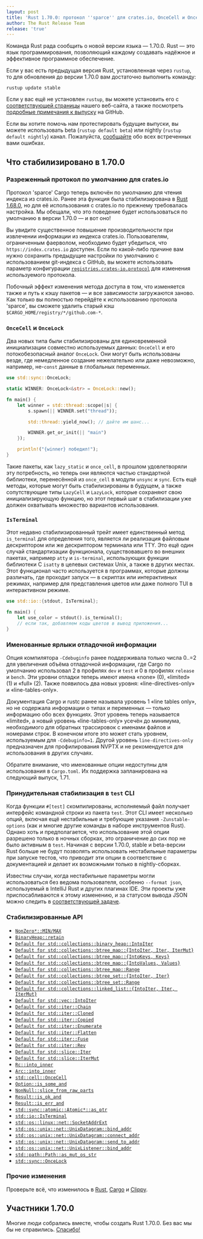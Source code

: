 ```yaml
---
layout: post
title: 'Rust 1.70.0: протокол ''sparce'' для crates.io, OnceCell и OnceLock, лейблы отладочной информации'
author: The Rust Release Team
release: 'true'
---
```


Команда Rust рада сообщить о новой версии языка — 1.70.0. Rust — это язык программирования, позволяющий каждому создавать надёжное и эффективное программное обеспечение.

Если у вас есть предыдущая версия Rust, установленная через `rustup`, то для обновления до версии 1.70.0 вам достаточно выполнить команду:

```console
rustup update stable
```

Если у вас ещё не установлен `rustup`, вы можете установить его с [соответствующей страницы](https://www.rust-lang.org/install.html) нашего веб-сайта, а также посмотреть [подробные примечания к выпуску](https://github.com/rust-lang/rust/releases/tag/1.70.0) на GitHub.

Если вы хотите помочь нам протестировать будущие выпуски, вы можете использовать beta (`rustup default beta`) или nightly (`rustup default nightly`) канал. Пожалуйста, [сообщайте](https://github.com/rust-lang/rust/issues/new/choose) обо всех встреченных вами ошибках.

## Что стабилизировано в 1.70.0

### Разреженный протокол по умолчанию для crates.io

Протокол 'sparce' Cargo теперь включён по умолчанию для чтения индекса из crates.io. Ранее эта функция была стабилизирована в [Rust 1.68.0](https://blog.rust-lang.org/2023/03/09/Rust-1.68.0.html#cargos-sparse-protocol), но для её использования с crates.io по прежнему требовалась настройка. Мы обещали, что это поведение будет использоваться по умолчанию в версии 1.70.0 — и вот оно!

Вы увидите существенное повышение производительности при извлечении информации из индекса crates.io. Пользователям, ограниченным фаерволом, необходимо будет убедиться, что `https://index.crates.io` доступен. Если по какой-либо причине вам нужно сохранить предыдущие настройки по умолчанию с использованием git-индекса c GitHub, вы можете использовать параметр конфигурации [`registries.crates-io.protocol`](https://doc.rust-lang.org/cargo/reference/config.html#registriescrates-ioprotocol) для изменения используемого протокола.

Побочный эффект изменения метода доступа в том, что изменяется также и путь к кэшу пакетов — и все зависимости загружаются заново. Как только вы полностью перейдёте к использованию протокола 'sparce', вы сможете удалить старый кэш `$CARGO_HOME/registry/*/github.com-*`.

### `OnceCell` и `OnceLock`

Два новых типа были стабилизированы для единовременной инициализации совместно используемых данных: `OnceCell` и его потокобезопасный аналог `OnceLock`. Они могут быть использованы везде, где немедленное создание нежелательно или даже невозможно, например, не-`const` данные в глобальных переменных.

```rust
use std::sync::OnceLock;

static WINNER: OnceLock<&str> = OnceLock::new();

fn main() {
    let winner = std::thread::scope(|s| {
        s.spawn(|| WINNER.set("thread"));

        std::thread::yield_now(); // дайте им шанс...

        WINNER.get_or_init(|| "main")
    });

    println!("{winner} победил!");
}
```

Такие пакеты, как `lazy_static` и `once_cell`, в прошлом удовлетворяли эту потребность, но теперь они являются частью стандартной библиотеки, перенесённой из `once_cell` в модули `unsync` и `sync`. Есть ещё методы, которые могут быть стабилизированы в будущем, а также сопутствующие типы `LazyCell` и `LazyLock`, которые сохраняют свою инициализирующую функцию, но этот первый шаг в стабилизации уже должен охватывать множество вариантов использования.

### `IsTerminal`

Этот недавно стабилизированный трейт имеет единственный метод `is_terminal` для определения того, является ли реализация файловым дескриптором или же дескриптором терминала или TTY. Это ещё один случай стандартизации функционала, существовавшего во внешних пакетах, например `atty` и `is-terminal`, использующих функции библиотеки C `isatty` в целевых системах Unix, а также в других местах. Этот функционал часто используется в программах, которые должны различать, где проходит запуск — в скриптах или интерактивных режимах, например для представления цветов или даже полного TUI в интерактивном режиме.

```rust
use std::io::{stdout, IsTerminal};

fn main() {
    let use_color = stdout().is_terminal();
    // если так, добавляем коды цветов в вывод приложения...
}
```

### Именованные ярлыки отладочной информации

Опция компилятора `-Cdebuginfo` ранее поддерживала только числа 0..=2 для увеличения объёма отладочной информации, где Cargo по умолчанию использовал 2 в профилях `dev` и `test` и 0 в профилях `release` и `bench`. Эти уровни отладки теперь имеют имена «none» (0), «limited» (1) и «full» (2). Также появилось два новых уровня: «line-directives-only» и «line-tables-only».

Документация Cargo и rustc ранее называла уровень 1 «line tables only», но не содержала информации о типах и переменных — только информацию обо всех функциях. Этот уровень теперь называется «limited», а новый уровень «line-tables-only» усечён до минимума, необходимого для обратных трассировок с именами файлов и номерами строк. В конечном итоге это может стать уровнем, используемым для `-Cdebuginfo=1`. Другой уровень `line-directives-only` предназначен для профилирования NVPTX и не рекомендуется для использования в других случаях.

Обратите внимание, что именованные опции недоступны для использования в `Cargo.toml`. Их поддержка запланирована на следующий выпуск, 1.71.

### Принудительная стабилизация в `test` CLI

Когда функции `#[test]` скомпилированы, исполняемый файл получает интерфейс командной строки из пакета `test`. Этот CLI имеет несколько опций, включая ещё нестабильные и требующие указания `-Zunstable-options` (как и многие другие команды в наборе инструментов Rust). Однако хоть и предполагается, что использование этой опции разрешено только в ночных сборках, это ограничение до сих пор не было активным в `test`. Начиная с версии 1.70.0, stable и beta-версии Rust больше не будут позволять использовать нестабильные параметры при запуске тестов, что приводит эти опции в соответствие с документацией и делает их возможными только в nightly-сборках.

Известны случаи, когда нестабильные параметры могли использоваться без ведома пользователя, особенно `--format json`, используемый в IntelliJ Rust и других плагинах IDE. Эти проекты уже приспосабливаются к этому изменению, и за статусом вывода JSON можно следить в [соответствующей задаче](https://github.com/rust-lang/rust/issues/49359).

### Стабилизированные API

- [`NonZero*::MIN/MAX`](https://doc.rust-lang.org/stable/std/num/struct.NonZeroI8.html#associatedconstant.MIN)
- [`BinaryHeap::retain`](https://doc.rust-lang.org/stable/std/collections/struct.BinaryHeap.html#method.retain)
- [`Default for std::collections::binary_heap::IntoIter`](https://doc.rust-lang.org/stable/std/collections/binary_heap/struct.IntoIter.html)
- [`Default for std::collections::btree_map::{IntoIter, Iter, IterMut}`](https://doc.rust-lang.org/stable/std/collections/btree_map/struct.IntoIter.html)
- [`Default for std::collections::btree_map::{IntoKeys, Keys}`](https://doc.rust-lang.org/stable/std/collections/btree_map/struct.IntoKeys.html)
- [`Default for std::collections::btree_map::{IntoValues, Values}`](https://doc.rust-lang.org/stable/std/collections/btree_map/struct.IntoKeys.html)
- [`Default for std::collections::btree_map::Range`](https://doc.rust-lang.org/stable/std/collections/btree_map/struct.Range.html)
- [`Default for std::collections::btree_set::{IntoIter, Iter}`](https://doc.rust-lang.org/stable/std/collections/btree_set/struct.IntoIter.html)
- [`Default for std::collections::btree_set::Range`](https://doc.rust-lang.org/stable/std/collections/btree_set/struct.Range.html)
- [`Default for std::collections::linked_list::{IntoIter, Iter, IterMut}`](https://doc.rust-lang.org/stable/alloc/collections/linked_list/struct.IntoIter.html)
- [`Default for std::vec::IntoIter`](https://doc.rust-lang.org/stable/alloc/vec/struct.IntoIter.html#impl-Default-for-IntoIter%3CT,+A%3E)
- [`Default for std::iter::Chain`](https://doc.rust-lang.org/stable/std/iter/struct.Chain.html)
- [`Default for std::iter::Cloned`](https://doc.rust-lang.org/stable/std/iter/struct.Cloned.html)
- [`Default for std::iter::Copied`](https://doc.rust-lang.org/stable/std/iter/struct.Copied.html)
- [`Default for std::iter::Enumerate`](https://doc.rust-lang.org/stable/std/iter/struct.Enumerate.html)
- [`Default for std::iter::Flatten`](https://doc.rust-lang.org/stable/std/iter/struct.Flatten.html)
- [`Default for std::iter::Fuse`](https://doc.rust-lang.org/stable/std/iter/struct.Fuse.html)
- [`Default for std::iter::Rev`](https://doc.rust-lang.org/stable/std/iter/struct.Rev.html)
- [`Default for std::slice::Iter`](https://doc.rust-lang.org/stable/std/slice/struct.Iter.html)
- [`Default for std::slice::IterMut`](https://doc.rust-lang.org/stable/std/slice/struct.IterMut.html)
- [`Rc::into_inner`](https://doc.rust-lang.org/stable/alloc/rc/struct.Rc.html#method.into_inner)
- [`Arc::into_inner`](https://doc.rust-lang.org/stable/alloc/sync/struct.Arc.html#method.into_inner)
- [`std::cell::OnceCell`](https://doc.rust-lang.org/stable/std/cell/struct.OnceCell.html)
- [`Option::is_some_and`](https://doc.rust-lang.org/stable/std/option/enum.Option.html#method.is_some_and)
- [`NonNull::slice_from_raw_parts`](https://doc.rust-lang.org/stable/std/ptr/struct.NonNull.html#method.slice_from_raw_parts)
- [`Result::is_ok_and`](https://doc.rust-lang.org/stable/std/result/enum.Result.html#method.is_ok_and)
- [`Result::is_err_and`](https://doc.rust-lang.org/stable/std/result/enum.Result.html#method.is_err_and)
- [`std::sync::atomic::Atomic*::as_ptr`](https://doc.rust-lang.org/stable/std/sync/atomic/struct.AtomicU8.html#method.as_ptr)
- [`std::io::IsTerminal`](https://doc.rust-lang.org/stable/std/io/trait.IsTerminal.html)
- [`std::os::linux::net::SocketAddrExt`](https://doc.rust-lang.org/stable/std/os/linux/net/trait.SocketAddrExt.html)
- [`std::os::unix::net::UnixDatagram::bind_addr`](https://doc.rust-lang.org/stable/std/os/unix/net/struct.UnixDatagram.html#method.bind_addr)
- [`std::os::unix::net::UnixDatagram::connect_addr`](https://doc.rust-lang.org/stable/std/os/unix/net/struct.UnixDatagram.html#method.connect_addr)
- [`std::os::unix::net::UnixDatagram::send_to_addr`](https://doc.rust-lang.org/stable/std/os/unix/net/struct.UnixDatagram.html#method.send_to_addr)
- [`std::os::unix::net::UnixListener::bind_addr`](https://doc.rust-lang.org/stable/std/os/unix/net/struct.UnixListener.html#method.bind_addr)
- [`std::path::Path::as_mut_os_str`](https://doc.rust-lang.org/stable/std/path/struct.Path.html#method.as_mut_os_str)
- [`std::sync::OnceLock`](https://doc.rust-lang.org/stable/std/sync/struct.OnceLock.html)

### Прочие изменения

Проверьте всё, что изменилось в [Rust](https://github.com/rust-lang/rust/releases/tag/1.70.0), [Cargo](https://github.com/rust-lang/cargo/blob/master/CHANGELOG.md#cargo-170-2023-06-01) и [Clippy](https://github.com/rust-lang/rust-clippy/blob/master/CHANGELOG.md#rust-170).

## Участники 1.70.0

Многие люди собрались вместе, чтобы создать Rust 1.70.0. Без вас мы бы не справились. [Спасибо!](https://thanks.rust-lang.org/rust/1.70.0/)
